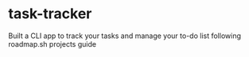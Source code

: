 # task-tracker
Built a CLI app to track your tasks and manage your to-do list following roadmap.sh projects guide
